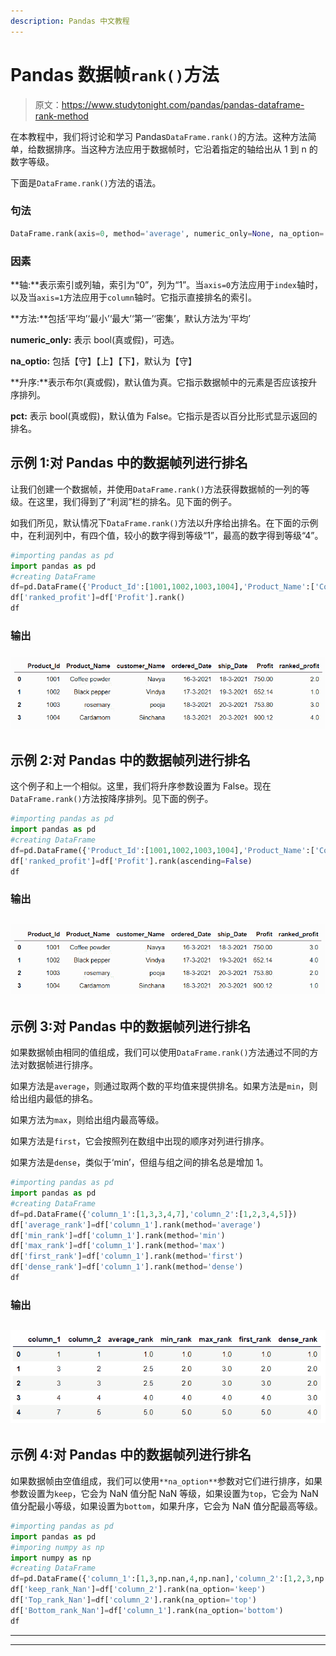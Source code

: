 ```yaml
---
description: Pandas 中文教程
---
```


# Pandas 数据帧`rank()`方法

> 原文：<https://www.studytonight.com/pandas/pandas-dataframe-rank-method>

在本教程中，我们将讨论和学习 Pandas`DataFrame.rank()`的方法。这种方法简单，给数据排序。当这种方法应用于数据帧时，它沿着指定的轴给出从 1 到 n 的数字等级。

下面是`DataFrame.rank()`方法的语法。

### 句法

```py
DataFrame.rank(axis=0, method='average', numeric_only=None, na_option='keep', ascending=True, pct=False)
```

### 因素

**轴:**表示索引或列轴，索引为“0”，列为“1”。当`axis=0`方法应用于`index`轴时，以及当`axis=1`方法应用于`column`轴时。它指示直接排名的索引。

**方法:**包括‘平均’‘最小’‘最大’‘第一’‘密集’，默认方法为‘平均’

**numeric_only:** 表示 bool(真或假)，可选。

**na_optio:** 包括【守】【上】【下】，默认为【守】

**升序:**表示布尔(真或假)，默认值为真。它指示数据帧中的元素是否应该按升序排列。

**pct:** 表示 bool(真或假)，默认值为 False。它指示是否以百分比形式显示返回的排名。

## 示例 1:对 Pandas 中的数据帧列进行排名

让我们创建一个数据帧，并使用`DataFrame.rank()`方法获得数据帧的一列的等级。在这里，我们得到了“利润”栏的排名。见下面的例子。

如我们所见，默认情况下`DataFrame.rank()`方法以升序给出排名。在下面的示例中，在利润列中，有四个值，较小的数字得到等级“1”，最高的数字得到等级“4”。

```py
#importing pandas as pd
import pandas as pd
#creating DataFrame
df=pd.DataFrame({'Product_Id':[1001,1002,1003,1004],'Product_Name':['Coffee powder','Black pepper','rosemary','Cardamom'],'customer_Name':['Navya','Vindya','pooja','Sinchana'],'ordered_Date':['16-3-2021','17-3-2021','18-3-2021','18-3-2021'],'ship_Date':['18-3-2021','19-3-2021','20-3-2021','20-3-2021'],'Profit':[750,652.14,753.8,900.12]})
df['ranked_profit']=df['Profit'].rank()
df
```

### 输出

### ![](img/af3a92c6493dbc7d7bf96d0f3c381f22.png)

## 示例 2:对 Pandas 中的数据帧列进行排名

这个例子和上一个相似。这里，我们将升序参数设置为 False。现在`DataFrame.rank()`方法按降序排列。见下面的例子。

```py
#importing pandas as pd
import pandas as pd
#creating DataFrame
df=pd.DataFrame({'Product_Id':[1001,1002,1003,1004],'Product_Name':['Coffee powder','Black pepper','rosemary','Cardamom'],'customer_Name':['Navya','Vindya','pooja','Sinchana'],'ordered_Date':['16-3-2021','17-3-2021','18-3-2021','18-3-2021'],'ship_Date':['18-3-2021','19-3-2021','20-3-2021','20-3-2021'],'Profit':[750,652.14,753.8,900.12]})
df['ranked_profit']=df['Profit'].rank(ascending=False)
df
```

### 输出

## ![](img/2b5fef5118a46d0cde347db399476d1d.png)

## 示例 3:对 Pandas 中的数据帧列进行排名

如果数据帧由相同的值组成，我们可以使用`DataFrame.rank()`方法通过不同的方法对数据帧进行排序。

如果方法是`average`，则通过取两个数的平均值来提供排名。如果方法是`min`，则给出组内最低的排名。

如果方法为`max`，则给出组内最高等级。

如果方法是`first`，它会按照列在数组中出现的顺序对列进行排序。

如果方法是`dense`，类似于‘min’，但组与组之间的排名总是增加 1。

```py
#importing pandas as pd
import pandas as pd
#creating DataFrame
df=pd.DataFrame({'column_1':[1,3,3,4,7],'column_2':[1,2,3,4,5]})
df['average_rank']=df['column_1'].rank(method='average')
df['min_rank']=df['column_1'].rank(method='min')
df['max_rank']=df['column_1'].rank(method='max')
df['first_rank']=df['column_1'].rank(method='first')
df['dense_rank']=df['column_1'].rank(method='dense')
df
```

### 输出

## ![](img/62fe383eb19c765942e1dab1c9cf5038.png)

## 示例 4:对 Pandas 中的数据帧列进行排名

如果数据帧由空值组成，我们可以使用`**na_option**`参数对它们进行排序，如果参数设置为`keep`，它会为 NaN 值分配 NaN 等级，如果设置为`top`，它会为 NaN 值分配最小等级，如果设置为`bottom`，如果升序，它会为 NaN 值分配最高等级。

```py
#importing pandas as pd
import pandas as pd
#imporing numpy as np
import numpy as np
#creating DataFrame
df=pd.DataFrame({'column_1':[1,3,np.nan,4,np.nan],'column_2':[1,2,3,np.nan,np.nan]})
df['keep_rank_Nan']=df['column_2'].rank(na_option='keep')
df['Top_rank_Nan']=df['column_2'].rank(na_option='top')
df['Bottom_rank_Nan']=df['column_1'].rank(na_option='bottom')
df
```

* * *

* * *